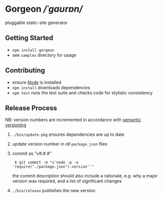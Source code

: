 Gorgeon _/ˈɡaʊrɒn/_
===================

pluggable static-site generator


Getting Started
---------------

* `npm install gorgeon`
* see `samples` directory for usage


Contributing
------------

* ensure [Node](https://nodejs.org) is installed
* `npm install` downloads dependencies
* `npm test` runs the test suite and checks code for stylistic consistency


Release Process
---------------

NB: version numbers are incremented in accordance with
    [semantic versioning](https://semver.org)

1. `./bin/update-pkg` ensures dependencies are up to date
2. update version number in _all_ `package.json` files
3. commit as "v#.#.#"

        $ git commit -m "v`node -p -e 'require("./package.json").version'`"

    the commit description should also include a rationale, e.g. why a major
    version was required, and a list of significant changes

4. `./bin/release` publishes the new version
